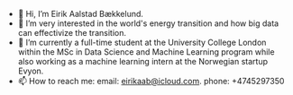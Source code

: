 - 👋 Hi, I’m Eirik Aalstad Bækkelund.
- 👀 I’m very interested in the world's energy transition and how big data can effectivize the transition.
- 🌱 I’m currently a full-time student at the University College London within the MSc in Data Science and Machine Learning program while also working as a machine learning intern at the Norwegian startup Evyon.
- 📫 How to reach me: 
email: eirikaab@icloud.com. 
phone:  +4745297350

<!---
eirikbaekkelund/eirikbaekkelund is a ✨ special ✨ repository because its `README.md` (this file) appears on your GitHub profile.
You can click the Preview link to take a look at your changes.
--->
